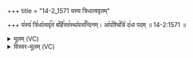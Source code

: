 +++
title = "14-2_1571 यस्य त्रिधात्ववृतम्"

+++
य꣡स्य꣢ त्रि꣣धा꣡त्ववृ꣢꣯तं ब꣣र्हि꣢स्त꣣स्था꣡वस꣢꣯न्दिनम्। आ꣡प꣢श्चि꣣न्नि꣡ द꣢धा पदम् ॥ 14-2:1571 ॥

<details><summary>मूलम् (VC)</summary>

य꣡स्य꣢ त्रि꣣धा꣡त्ववृ꣢꣯तं ब꣣र्हि꣢स्त꣣स्था꣡वस꣢꣯न्दिनम् । आ꣡प꣢श्चि꣣न्नि꣡ द꣢धा प꣣द꣢म् ॥१५७१॥
</details>

<details><summary>विस्वर-मूलम् (VC)</summary>

यस्य त्रिधात्ववृतं बर्हिस्तस्थावसन्दिनम् । आपश्चिन्नि दधा पदम् ॥१५७१॥
</details>